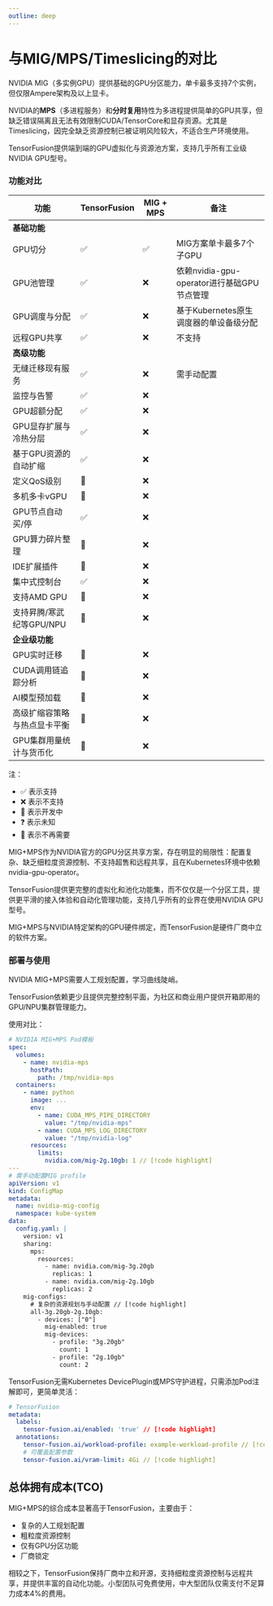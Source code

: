 ```yaml
---
outline: deep
---
```


# 与MIG/MPS/Timeslicing的对比

NVIDIA MIG（多实例GPU）提供基础的GPU分区能力，单卡最多支持7个实例，但仅限Ampere架构及以上显卡。

NVIDIA的**MPS**（多进程服务）和**分时复用**特性为多进程提供简单的GPU共享，但缺乏错误隔离且无法有效限制CUDA/TensorCore和显存资源。尤其是Timeslicing，因完全缺乏资源控制已被证明风险较大，不适合生产环境使用。

TensorFusion提供端到端的GPU虚拟化与资源池方案，支持几乎所有工业级NVIDIA GPU型号。

### 功能对比

| 功能 | TensorFusion | MIG + MPS | 备注 |
| --- | --- | --- | --- |
| **基础功能** |  |  |  |
| GPU切分 | ✅ | ✅ | MIG方案单卡最多7个子GPU |
| GPU池管理 | ✅ | ❌ | 依赖nvidia-gpu-operator进行基础GPU节点管理 |
| GPU调度与分配 | ✅ | ❌ | 基于Kubernetes原生调度器的单设备级分配 |
| 远程GPU共享 | ✅ | ❌ | 不支持 |
| **高级功能** |  |  |  |
| 无缝迁移现有服务 | ✅ | ❌ | 需手动配置 |
| 监控与告警 | ✅ | ❌ |  |
| GPU超额分配 | ✅ | ❌ |  |
| GPU显存扩展与冷热分层 | ✅ | ❌ |  |
| 基于GPU资源的自动扩缩 | ✅ | ❌ |  |
| 定义QoS级别 | 🚧 | ❌ |  |
| 多机多卡vGPU | 🚧 | ❌ |  |
| GPU节点自动买/停 | ✅ | ❌ |  |
| GPU算力碎片整理 | 🚧 | ❌ |  |
| IDE扩展插件 | 🚧 | ❌ |  |
| 集中式控制台 | ✅ | ❌ |  |
| 支持AMD GPU | 🚧 | ❌ |  |
| 支持昇腾/寒武纪等GPU/NPU | 🚧 | ❌ |  |
| **企业级功能** |  |  |  |
| GPU实时迁移 | 🚧 | ❌ |  |
| CUDA调用链追踪分析 | 🚧 | ❌ |  |
| AI模型预加载 | 🚧 | ❌ |  |
| 高级扩缩容策略与热点显卡平衡 | 🚧 | ❌ |  |
| GPU集群用量统计与货币化 | 🚧 | ❌ |  |

注：
- ✅ 表示支持
- ❌ 表示不支持
- 🚧 表示开发中
- ❓ 表示未知
- 👋 表示不再需要

MIG+MPS作为NVIDIA官方的GPU分区共享方案，存在明显的局限性：配置复杂、缺乏细粒度资源控制、不支持超售和远程共享，且在Kubernetes环境中依赖nvidia-gpu-operator。

TensorFusion提供更完整的虚拟化和池化功能集，而不仅仅是一个分区工具，提供更平滑的接入体验和自动化管理功能，支持几乎所有的业界在使用NVIDIA GPU型号。

MIG+MPS与NVIDIA特定架构的GPU硬件绑定，而TensorFusion是硬件厂商中立的软件方案。

### 部署与使用

NVIDIA MIG+MPS需要人工规划配置，学习曲线陡峭。

TensorFusion依赖更少且提供完整控制平面，为社区和商业用户提供开箱即用的GPU/NPU集群管理能力。

使用对比：

```yaml
# NVIDIA MIG+MPS Pod模板
spec:
  volumes:
    - name: nvidia-mps
      hostPath:
        path: /tmp/nvidia-mps
  containers:
    - name: python
      image: ...
      env:
        - name: CUDA_MPS_PIPE_DIRECTORY
          value: "/tmp/nvidia-mps"
        - name: CUDA_MPS_LOG_DIRECTORY
          value: "/tmp/nvidia-log"
      resources:
        limits:
          nvidia.com/mig-2g.10gb: 1 // [!code highlight]
---
# 需手动配置MIG profile
apiVersion: v1
kind: ConfigMap
metadata:
  name: nvidia-mig-config
  namespace: kube-system
data:
  config.yaml: |
    version: v1
    sharing:
      mps:
        resources:
          - name: nvidia.com/mig-3g.20gb
            replicas: 1
          - name: nvidia.com/mig-2g.10gb
            replicas: 2
    mig-configs:
      # 复杂的资源规划与手动配置 // [!code highlight]
      all-3g.20gb-2g.10gb:
        - devices: ["0"]
          mig-enabled: true
          mig-devices:
            - profile: "3g.20gb"
              count: 1
            - profile: "2g.10gb"
              count: 2
```

TensorFusion无需Kubernetes DevicePlugin或MPS守护进程，只需添加Pod注解即可，更简单灵活：

```yaml
# TensorFusion
metadata:
  labels:
    tensor-fusion.ai/enabled: 'true' // [!code highlight]
  annotations:
    tensor-fusion.ai/workload-profile: example-workload-profile // [!code highlight]
    # 可覆盖配置参数
    tensor-fusion.ai/vram-limit: 4Gi // [!code highlight]
```

## 总体拥有成本(TCO)

MIG+MPS的综合成本显著高于TensorFusion，主要由于：
- 复杂的人工规划配置
- 粗粒度资源控制
- 仅有GPU分区功能
- 厂商锁定

相较之下，TensorFusion保持厂商中立和开源，支持细粒度资源控制与远程共享，并提供丰富的自动化功能。小型团队可免费使用，中大型团队仅需支付不足算力成本4%的费用。

<!-- ### 性能对比 -->
<!-- 基准测试 -->